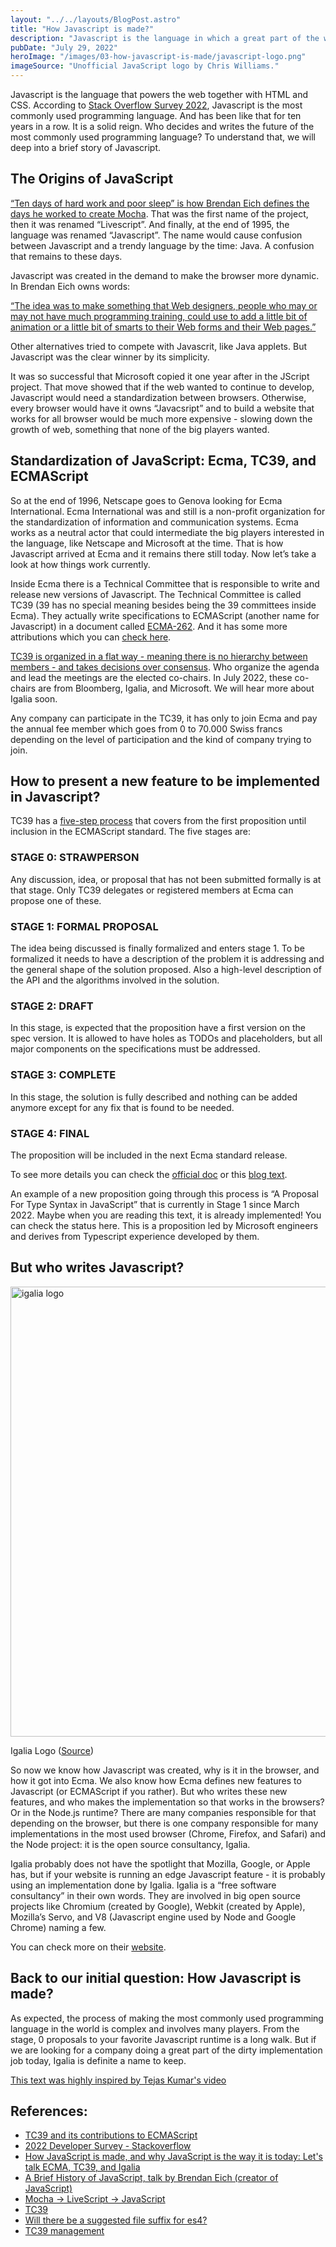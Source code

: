 ```yaml
---
layout: "../../layouts/BlogPost.astro"
title: "How Javascript is made?"
description: "Javascript is the language in which a great part of the web is written. But who writes Javascript itself?"
pubDate: "July 29, 2022"
heroImage: "/images/03-how-javascript-is-made/javascript-logo.png"
imageSource: "Unofficial JavaScript logo by Chris Williams."
---
```


Javascript is the language that powers the web together with HTML and CSS. According to <a target="_blank" href="https://survey.stackoverflow.co/2022/#technology-most-popular-technologies" class="underline">Stack Overflow Survey 2022</a>, Javascript is the most commonly used programming language. And has been like that for ten years in a row. It is a solid reign. Who decides and writes the future of the most commonly used programming language? To understand that, we will deep into a brief story of Javascript.

## **The Origins of JavaScript**
<a target="_blank" href="https://www.youtube.com/watch?v=qKJP93dWn40" class="underline">“Ten days of hard work and poor sleep” is how Brendan Eich defines the days he worked to create Mocha</a>. That was the first name of the project, then it was renamed “Livescript”. And finally, at the end of 1995, the language was renamed “Javascript”. The name would cause confusion between Javascript and a trendy language by the time: Java. A confusion that remains to these days.

Javascript was created in the demand to make the browser more dynamic. In Brendan Eich owns words:

<a target="_blank" href="https://www.infoworld.com/article/2653798/javascript-creator-ponders-past--future.html" class="underline">“The idea was to make something that Web designers, people who may or may not have much programming training, could use to add a little bit of animation or a little bit of smarts to their Web forms and their Web pages.”</a>

Other alternatives tried to compete with Javascrit, like Java applets. But Javascript was the clear winner by its simplicity.

It was so successful that Microsoft copied it one year after in the JScript project. That move showed that if the web wanted to continue to develop, Javascript would need a standardization between browsers. Otherwise, every browser would have it owns “Javacsript” and to build a website that works for all browser would be much more expensive - slowing down the growth of web, something that none of the big players wanted.

## **Standardization of JavaScript: Ecma, TC39, and ECMAScript**

So at the end of 1996, Netscape goes to Genova looking for Ecma International. Ecma International was and still is a non-profit organization for the standardization of information and communication systems. Ecma works as a neutral actor that could intermediate the big players interested in the language, like Netscape and Microsoft at the time. That is how Javascript arrived at Ecma and it remains there still today. Now let’s take a look at how things work currently.

Inside Ecma there is a Technical Committee that is responsible to write and release new versions of Javascript. The Technical Committee is called TC39 (39 has no special meaning besides being the 39 committees inside Ecma). They actually write specifications to ECMAScript (another name for Javascript) in a document called <a target="_blank" href="https://262.ecma-international.org/13.0/" class="underline">ECMA-262</a>. And it has some more attributions which you can <a target="_blank" href="https://www.freecodecamp.org/news/tc39-and-its-contributions-to-ecmascript-c178b77f32e1/" class="underline">check here</a>.

<a target="_blank" href="https://github.com/tc39/how-we-work/blob/main/management.md" class="underline">TC39 is organized in a flat way - meaning there is no hierarchy between members - and takes decisions over consensus</a>. Who organize the agenda and lead the meetings are the elected co-chairs. In July 2022, these co-chairs are from Bloomberg, Igalia, and Microsoft. We will hear more about Igalia soon.

Any company can participate in the TC39, it has only to join Ecma and pay the annual fee member which goes from 0 to 70.000 Swiss francs depending on the level of participation and the kind of company trying to join.

## **How to present a new feature to be implemented in Javascript?**

TC39 has a <a target="_blank" href="https://tc39.es/process-document/" class="underline">five-step process</a> that covers from the first proposition until inclusion in the ECMAScript standard. The five stages are:

### STAGE 0: STRAWPERSON
Any discussion, idea, or proposal that has not been submitted formally is at that stage. Only TC39 delegates or registered members at Ecma can propose one of these.

### STAGE 1: FORMAL PROPOSAL
The idea being discussed is finally formalized and enters stage 1. To be formalized it needs to have a description of the problem it is addressing and the general shape of the solution proposed. Also a high-level description of the API and the algorithms involved in the solution.

### STAGE 2: DRAFT
In this stage, is expected that the proposition have a first version on the spec version. It is allowed to have holes as TODOs and placeholders, but all major components on the specifications must be addressed.

### STAGE 3: COMPLETE
In this stage, the solution is fully described and nothing can be added anymore except for any fix that is found to be needed.

### STAGE 4: FINAL
The proposition will be included in the next Ecma standard release.

To see more details you can check the <a target="_blank" href="https://tc39.es/process-document/" class="underline">official doc</a> or this <a target="_blank" href="https://www.freecodecamp.org/news/tc39-and-its-contributions-to-ecmascript-c178b77f32e1/" class="underline">blog text</a>.

An example of a new proposition going through this process is “A Proposal For Type Syntax in JavaScript” that is currently in Stage 1 since March 2022. Maybe when you are reading this text, it is already implemented! You can check the status here. This is a proposition led by Microsoft engineers and derives from Typescript experience developed by them.

## **But who writes Javascript?**

<img width="720" src="/images/03-how-javascript-is-made/igalia.png" alt="igalia logo">
<p class="italic text-xs">Igalia Logo (<a href="https://www.vectorlogo.zone/logos/igalia/index.html" class="underline text-xs">Source</a>)<p>

So now we know how Javascript was created, why is it in the browser, and how it got into Ecma. We also know how Ecma defines new features to Javascript (or ECMAScript if you rather). But who writes these new features, and who makes the implementation so that works in the browsers? Or in the Node.js runtime? There are many companies responsible for that depending on the browser, but there is one company responsible for many implementations in the most used browser (Chrome, Firefox, and Safari) and the Node project: it is the open source consultancy, Igalia. 

Igalia probably does not have the spotlight that Mozilla, Google, or Apple has, but if your website is running an edge Javascript feature - it is probably using an implementation done by Igalia. Igalia is a “free software consultancy” in their own words. They are involved in big open source projects like Chromium (created by Google), Webkit (created by Apple), Mozilla’s Servo, and V8 (Javascript engine used by Node and Google Chrome) naming a few.

You can check more on their <a target="_blank" href="https://www.igalia.com/technology/compilers" class="underline">website</a>.

## **Back to our initial question: How Javascript is made?**

As expected, the process of making the most commonly used programming language in the world is complex and involves many players. From the stage, 0 proposals to your favorite Javascript runtime is a long walk. But if we are looking for a company doing a great part of the dirty implementation job today, Igalia is definite a name to keep.


<a target="_blank" href="https://www.youtube.com/watch?v=SUl36febsZg" class="underline italic">This text was highly inspired by Tejas Kumar's video</a>

## **References:**

<ul class="list-disc">

<li>
<a href="https://www.freecodecamp.org/news/tc39-and-its-contributions-to-ecmascript-c178b77f32e1/" class="underline">TC39 and its contributions to ECMAScript</a>
</li>

<li>
<a href="https://survey.stackoverflow.co/2022/#technology-most-popular-technologies" class="underline">2022 Developer Survey - Stackoverflow</a>
</li>

<li>
<a href="https://www.youtube.com/watch?v=SUl36febsZg" class="underline">How JavaScript is made, and why JavaScript is the way it is today: Let's talk ECMA, TC39, and Igalia</a>
</li>

<li>
<a href="https://www.youtube.com/watch?v=qKJP93dWn40" class="underline">A Brief History of JavaScript, talk by Brendan Eich (creator of JavaScript)</a>
</li>

<li>
<a href="https://knoji.com/article/mocha-livescript-javascript-2/" class="underline">Mocha -> LiveScript -> JavaScript</a>
</li>

<li>
<a href="https://www.ecma-international.org/technical-committees/tc39/" class="underline">TC39</a>
</li>

<li>
<a href="https://mail.mozilla.org/pipermail/es-discuss/2006-October/000133.html" class="underline">Will there be a suggested file suffix for es4?</a>
</li>

<li>
<a href="https://github.com/tc39/how-we-work/blob/main/management.md" class="underline">TC39 management</a>
</li>

</ul>
